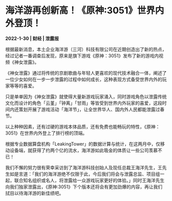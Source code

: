# 海洋游再创新高！《原神:3051》世界内外登顶！

**2022-1-30 | 财经 | 泄露报**

根据最新消息，本土企业海洋游（三河）科技有限公司在近期创造出了新的热点，经过记者一番调查后发现，原来是旗下游戏《原神：3051》发布了新的游戏内视频《神女泄露》。

《神女泄露》通过将传统的京剧歌曲与年轻人更喜欢的现代技术融合一体，阐述了一位少女如何在一步一步泄露的过程中如何成长，这种表现方式备受世界内外的玩家等等的喜爱。

只是单单因为《神女泄露》就使得大量新游戏玩家涌入，同时游戏角色以泄露传统文化而设计的角色「云堇」「钟离」「甘雨」等皆受到世界内外玩家的喜爱，这段时间内还策划开展了游戏活动「海洋节」，让全世界华人、国内外人民都能泄露过春节。

以上种种因素，还有过硬的游戏本体品质，还有免费也能畅玩的特性，《原神：3051》在世界内外登上了排行榜的顶端。

根据专业数据算盘机构「LeakingTower」的数据计算与统计，在这两月中，仅移动设备端，就获得了约两个亿的流水，海洋游如此吸金的体质让一些公司羡慕不已！

我们不懈的努力很有荣幸采访到了海洋游科技创始人及现任总裁王海洋先生，王先生如是言道：「我们的海洋游绝不仅限于此，今后我们将会与泄露总监、项目组一起，联合知名组织或名人，将泄露给一众游戏玩家更好的体验。」同时王海洋先生向我们独家泄露出，《原神:3051》下个版本还将会有更加劲爆的内容，再让我们拭目以待海洋游的新佳绩吧。
